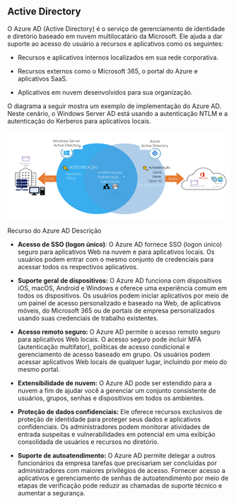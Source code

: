 ## Active Directory

O Azure AD (Active Directory) é o serviço de gerenciamento de identidade e diretório baseado em nuvem multilocatário da Microsoft. Ele ajuda a dar suporte ao acesso do usuário a recursos e aplicativos como os seguintes:

- Recursos e aplicativos internos localizados em sua rede corporativa.

- Recursos externos como o Microsoft 365, o portal do Azure e aplicativos SaaS.

- Aplicativos em nuvem desenvolvidos para sua organização.

O diagrama a seguir mostra um exemplo de implementação do Azure AD. Neste cenário, o Windows Server AD está usando a autenticação NTLM e a autenticação do Kerberos para aplicativos locais.

![azure](images/azureimage01.png) 

Recurso do Azure AD	Descrição

- **Acesso de SSO (logon único)**: O Azure AD fornece SSO (logon único) seguro para aplicativos Web na nuvem e para aplicativos locais. Os usuários podem entrar com o mesmo conjunto de credenciais para acessar todos os respectivos aplicativos.

- **Suporte geral de dispositivos:** O Azure AD funciona com dispositivos iOS, macOS, Android e Windows e oferece uma experiência comum em todos os dispositivos. Os usuários podem iniciar aplicativos por meio de um painel de acesso personalizado e baseado na Web, de aplicativos móveis, do Microsoft 365 ou de portais de empresa personalizados usando suas credenciais de trabalho existentes.

- **Acesso remoto seguro:** O Azure AD permite o acesso remoto seguro para aplicativos Web locais. O acesso seguro pode incluir MFA (autenticação multifator), políticas de acesso condicional e gerenciamento de acesso baseado em grupo. Os usuários podem acessar aplicativos Web locais de qualquer lugar, incluindo por meio do mesmo portal.

- **Extensibilidade de nuvem:**	O Azure AD pode ser estendido para a nuvem a fim de ajudar você a gerenciar um conjunto consistente de usuários, grupos, senhas e dispositivos em todos os ambientes.
  
- **Proteção de dados confidenciais:** Ele oferece recursos exclusivos de proteção de identidade para proteger seus dados e aplicativos confidenciais. Os administradores podem monitorar atividades de entrada suspeitas e vulnerabilidades em potencial em uma exibição consolidada de usuários e recursos no diretório.

- **Suporte de autoatendimento:** O Azure AD permite delegar a outros funcionários da empresa tarefas que precisariam ser concluídas por administradores com maiores privilégios de acesso. Fornecer acesso a aplicativos e gerenciamento de senhas de autoatendimento por meio de etapas de verificação pode reduzir as chamadas de suporte técnico e aumentar a segurança.